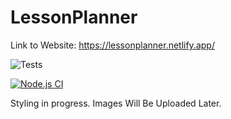 # LessonPlanner
Link to Website: https://lessonplanner.netlify.app/

![Tests](https://github.com/ajboman/LessonPlanner/actions/workflows/test.yml/badge.svg)

[![Node.js CI](https://github.com/ajboman/LessonPlanner/actions/workflows/test.yml/badge.svg)](https://github.com/ajboman/LessonPlanner/actions/workflows/test.yml)


Styling in progress. Images Will Be Uploaded Later.
